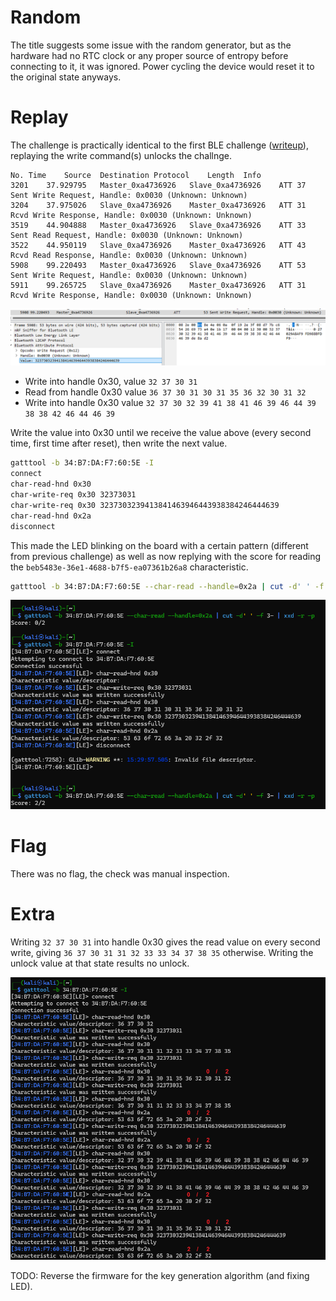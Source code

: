 # Random

The title suggests some issue with the random generator, but as the hardware had no RTC clock or any proper source of entropy before connecting to it, it was ignored. Power cycling the device would reset it to the original state anyways.

# Replay

The challenge is practically identical to the first BLE challenge ([writeup](../Finals_Hardware_It_will_Just_Work/WRITEUP.md)), replaying the write command(s) unlocks the challnge.

```
No.	Time	Source	Destination	Protocol	Length	Info
3201	37.929795	Master_0xa4736926	Slave_0xa4736926	ATT	37	Sent Write Request, Handle: 0x0030 (Unknown: Unknown)
3204	37.975026	Slave_0xa4736926	Master_0xa4736926	ATT	31	Rcvd Write Response, Handle: 0x0030 (Unknown: Unknown)
3519	44.904888	Master_0xa4736926	Slave_0xa4736926	ATT	33	Sent Read Request, Handle: 0x0030 (Unknown: Unknown)
3522	44.950119	Slave_0xa4736926	Master_0xa4736926	ATT	43	Rcvd Read Response, Handle: 0x0030 (Unknown: Unknown)
5908	99.220493	Master_0xa4736926	Slave_0xa4736926	ATT	53	Sent Write Request, Handle: 0x0030 (Unknown: Unknown)
5911	99.265725	Slave_0xa4736926	Master_0xa4736926	ATT	31	Rcvd Write Response, Handle: 0x0030 (Unknown: Unknown)
```

![](screenshots/1.png)

- Write into handle 0x30, value `32 37 30 31`
- Read from handle 0x30 value `36 37 30 31 30 31 35 36 32 30 31 32`
- Write into handle 0x30 value `32 37 30 32 39 41 38 41 46 39 46 44 39 38 38 42 46 44 46 39`

Write the value into 0x30 until we receive the value above (every second time, first time after reset), then write the next value.

```bash
gatttool -b 34:B7:DA:F7:60:5E -I
connect
char-read-hnd 0x30
char-write-req 0x30 32373031
char-write-req 0x30 3237303239413841463946443938384246444639
char-read-hnd 0x2a
disconnect
```

This made the LED blinking on the board with a certain pattern (different from previous challenge) as well as now replying with the score for reading the `beb5483e-36e1-4688-b7f5-ea07361b26a8` characteristic.

```bash
gatttool -b 34:B7:DA:F7:60:5E --char-read --handle=0x2a | cut -d' ' -f 3- | xxd -r -p
```

![](screenshots/2.png)

# Flag

There was no flag, the check was manual inspection.

# Extra

Writing `32 37 30 31` into handle 0x30 gives the read value on every second write, giving `36 37 30 31 31 32 33 33 34 37 38 35` otherwise. Writing the unlock value at that state results no unlock.

![](screenshots/3.png)

TODO: Reverse the firmware for the key generation algorithm (and fixing LED).